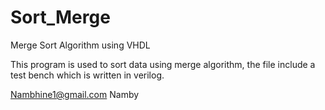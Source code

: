 # Sort_Merge
Merge Sort Algorithm using VHDL

This program is used to sort data using merge algorithm, the file include a test bench which is written in verilog.

Nambhine1@gmail.com
Namby
